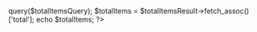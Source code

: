 <?php
include "connect.php";

$currentDate = date('Y-m-d');
$currentDay = date('d');

$totalItemsQuery = "
    SELECT COUNT(*) as total
    FROM inventory
    WHERE DAY(maintenance_from) = '$currentDay'
    AND maintenance_from <= '$currentDate'
    AND (
        DATE_FORMAT(maintenance_from, '%Y-%m-%d') <= '$currentDate' 
        AND '$currentDate' <= DATE_FORMAT(maintenance_to, '%Y-%m-%d')
    )
    AND availability = 0
";
$totalItemsResult = $conn->query($totalItemsQuery);
$totalItems = $totalItemsResult->fetch_assoc()['total'];

echo $totalItems;
?>
